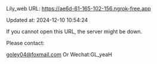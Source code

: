Lily_web URL: https://ae6d-61-165-102-156.ngrok-free.app

Updated at: 2024-12-10 10:54:24

If you cannot open this URL, the server might be down.

Please contact: 

goley04@foxmail.com Or Wechat:GL_yeaH